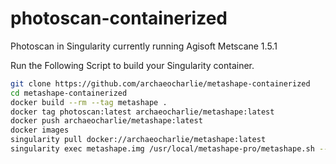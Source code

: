 # photoscan-containerized
Photoscan in Singularity
currently running Agisoft Metscane 1.5.1

Run the Following Script to build your Singularity container.

```bash
git clone https://github.com/archaeocharlie/metashape-containerized
cd metashape-containerized
docker build --rm --tag metashape .
docker tag photoscan:latest archaeocharlie/metashape:latest
docker push archaeocharlie/metashape:latest
docker images
singularity pull docker://archaeocharlie/metashape:latest
singularity exec metashape.img /usr/local/metashape-pro/metashape.sh --help -i
```
